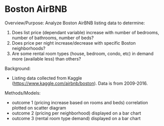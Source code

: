 # Boston AirBNB
Overview/Purpose: Analyze Boston AirBNB listing data to determine:
1. Does list price (dependant variable) increase with number of bedrooms, number of bathrooms, number of beds?
2. Does price per night increase/decrease with specific Boston neighborhoods?
3. Are some rental room types (house, bedroom, condo, etc) in demand more (available less) than others? 

Background: 
- Listing data collected from Kaggle (https://www.kaggle.com/airbnb/boston). Data is from 2009-2016. 

Methods/Models:
- outcome 1 (pricing increase based on rooms and beds) correlation plotted on scatter diagram
- outcome 2 (pricing per neighborhood) displayed on a bar chart
- outcome 3 (rental room type demand) displayed on a bar chart

